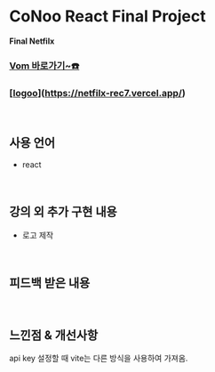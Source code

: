 # CoNoo React Final Project

**Final Netfilx**

### **[Vom 바로가기~☎️](https://netfilx-rec7.vercel.app/)**
### **[[logoo](https://github.com/user-attachments/assets/b9a2c446-f315-4512-8a11-1bf1cbd45f46)](https://netfilx-rec7.vercel.app/)**



<br>

## 사용 언어
* react

<br>

## 강의 외 추가 구현 내용
* 로고 제작

<br>

## **피드백 받은 내용**

<br>

## **느낀점 & 개선사항**
api key 설정할 때 vite는 다른 방식을 사용하여 가져옴.
